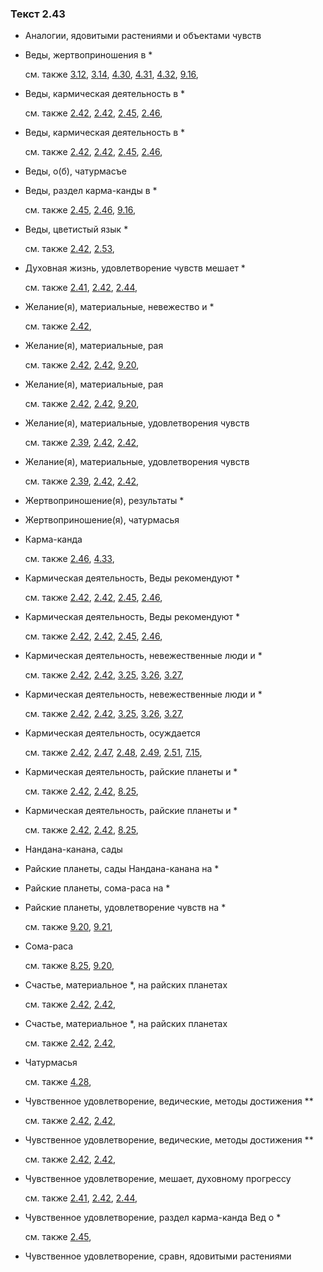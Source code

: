 ### Текст 2.43
	
- Аналогии, ядовитыми растениями и объектами чувств

	
- Веды, жертвоприношения в *

	см. также  [3.12](../03/0312.md),  [3.14](../03/0314.md),  [4.30](../04/0430.md),  [4.31](../04/0431.md),  [4.32](../04/0432.md),  [9.16](../09/0916.md), 
	
- Веды, кармическая деятельность в *

	см. также  [2.42](../02/0242.md),  [2.42](../02/0242.md),  [2.45](../02/0245.md),  [2.46](../02/0246.md), 
	
- Веды, кармическая деятельность в *

	см. также  [2.42](../02/0242.md),  [2.42](../02/0242.md),  [2.45](../02/0245.md),  [2.46](../02/0246.md), 
	
- Веды, о(б), чатурмасъе

	
- Веды, раздел карма-канды в *

	см. также  [2.45](../02/0245.md),  [2.46](../02/0246.md),  [9.16](../09/0916.md), 
	
- Веды, цветистый язык *

	см. также  [2.42](../02/0242.md),  [2.53](../02/0253.md), 
	
- Духовная жизнь, удовлетворение чувств мешает *

	см. также  [2.41](../02/0241.md),  [2.42](../02/0242.md),  [2.44](../02/0244.md), 
	
- Желание(я), материальные, невежество и *

	см. также  [2.42](../02/0242.md), 
	
- Желание(я), материальные, рая

	см. также  [2.42](../02/0242.md),  [2.42](../02/0242.md),  [9.20](../09/0920.md), 
	
- Желание(я), материальные, рая

	см. также  [2.42](../02/0242.md),  [2.42](../02/0242.md),  [9.20](../09/0920.md), 
	
- Желание(я), материальные, удовлетворения чувств

	см. также  [2.39](../02/0239.md),  [2.42](../02/0242.md),  [2.42](../02/0242.md), 
	
- Желание(я), материальные, удовлетворения чувств

	см. также  [2.39](../02/0239.md),  [2.42](../02/0242.md),  [2.42](../02/0242.md), 
	
- Жертвоприношение(я), результаты *

	
- Жертвоприношение(я), чатурмасья

	
- Карма-канда

	см. также  [2.46](../02/0246.md),  [4.33](../04/0433.md), 
	
- Кармическая деятельность, Веды рекомендуют *

	см. также  [2.42](../02/0242.md),  [2.42](../02/0242.md),  [2.45](../02/0245.md),  [2.46](../02/0246.md), 
	
- Кармическая деятельность, Веды рекомендуют *

	см. также  [2.42](../02/0242.md),  [2.42](../02/0242.md),  [2.45](../02/0245.md),  [2.46](../02/0246.md), 
	
- Кармическая деятельность, невежественные люди и *

	см. также  [2.42](../02/0242.md),  [2.42](../02/0242.md),  [3.25](../03/0325.md),  [3.26](../03/0326.md),  [3.27](../03/0327.md), 
	
- Кармическая деятельность, невежественные люди и *

	см. также  [2.42](../02/0242.md),  [2.42](../02/0242.md),  [3.25](../03/0325.md),  [3.26](../03/0326.md),  [3.27](../03/0327.md), 
	
- Кармическая деятельность, осуждается

	см. также  [2.42](../02/0242.md),  [2.47](../02/0247.md),  [2.48](../02/0248.md),  [2.49](../02/0249.md),  [2.51](../02/0251.md),  [7.15](../07/0715.md), 
	
- Кармическая деятельность, райские планеты и *

	см. также  [2.42](../02/0242.md),  [2.42](../02/0242.md),  [8.25](../08/0825.md), 
	
- Кармическая деятельность, райские планеты и *

	см. также  [2.42](../02/0242.md),  [2.42](../02/0242.md),  [8.25](../08/0825.md), 
	
- Нандана-канана, сады

	
- Райские планеты, сады Нандана-канана на *

	
- Райские планеты, сома-раса на *

	
- Райские планеты, удовлетворение чувств на *

	см. также  [9.20](../09/0920.md),  [9.21](../09/0921.md), 
	
- Сома-раса

	см. также  [8.25](../08/0825.md),  [9.20](../09/0920.md), 
	
- Счастье, материальное *, на райских планетах

	см. также  [2.42](../02/0242.md),  [2.42](../02/0242.md), 
	
- Счастье, материальное *, на райских планетах

	см. также  [2.42](../02/0242.md),  [2.42](../02/0242.md), 
	
- Чатурмасья

	см. также  [4.28](../04/0428.md), 
	
- Чувственное удовлетворение, ведические, методы достижения **

	см. также  [2.42](../02/0242.md),  [2.42](../02/0242.md), 
	
- Чувственное удовлетворение, ведические, методы достижения **

	см. также  [2.42](../02/0242.md),  [2.42](../02/0242.md), 
	
- Чувственное удовлетворение, мешает, духовному прогрессу

	см. также  [2.41](../02/0241.md),  [2.42](../02/0242.md),  [2.44](../02/0244.md), 
	
- Чувственное удовлетворение, раздел карма-канда Вед о *

	см. также  [2.45](../02/0245.md), 
	
- Чувственное удовлетворение, сравн, ядовитыми растениями

